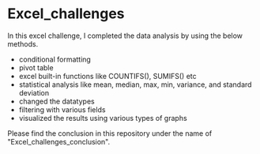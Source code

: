# Excel_challenges

In this excel challenge, I completed the data analysis by using the below methods.
 
* conditional formatting
* pivot table
* excel built-in functions like COUNTIFS(), SUMIFS() etc 
* statistical analysis like mean, median, max, min, variance, and standard deviation
* changed the datatypes 
* filtering with various fields
* visualized the results using various types of graphs

Please find the conclusion in this repository under the name of "Excel_challenges_conclusion". 


